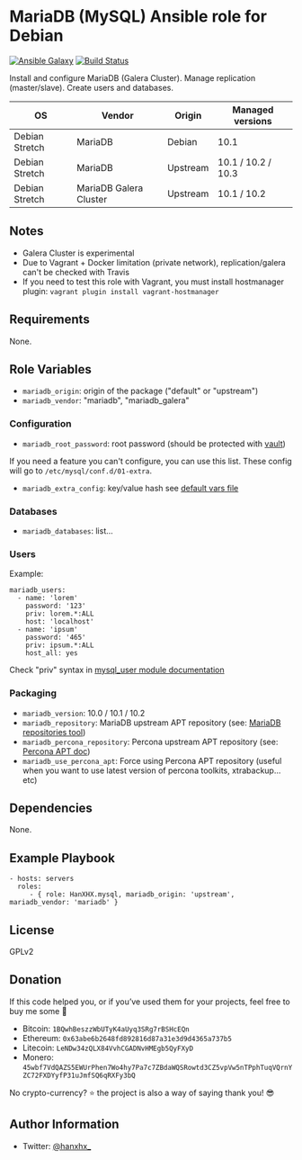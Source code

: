 MariaDB (MySQL) Ansible role for Debian
=======================================

[![Ansible Galaxy](http://img.shields.io/badge/ansible--galaxy-HanXHX.mysql-blue.svg)](https://galaxy.ansible.com/HanXHX/mysql) [![Build Status](https://travis-ci.org/HanXHX/ansible-mysql.svg?branch=master)](https://travis-ci.org/HanXHX/ansible-mysql)

Install and configure MariaDB (Galera Cluster). Manage replication (master/slave). Create users and databases.

| OS              | Vendor                  | Origin    | Managed versions          |
| --------------- | ----------------------- | --------- | ------------------------- |
| Debian Stretch  | MariaDB                 | Debian    | 10.1                      |
| Debian Stretch  | MariaDB                 | Upstream  | 10.1 / 10.2 / 10.3        |
| Debian Stretch  | MariaDB Galera Cluster  | Upstream  | 10.1 / 10.2               |

Notes
-----

* Galera Cluster is experimental
* Due to Vagrant + Docker limitation (private network), replication/galera can't be checked with Travis
* If you need to test this role with Vagrant, you must install hostmanager plugin: `vagrant plugin install vagrant-hostmanager`

Requirements
------------

None.

Role Variables
--------------

- `mariadb_origin`: origin of the package ("default" or "upstream")
- `mariadb_vendor`: "mariadb", "mariadb\_galera"

### Configuration

- `mariadb_root_password`: root password (should be protected with [vault](http://docs.ansible.com/playbooks_vault.html))

If you need a feature you can't configure, you can use this list. These config will go to `/etc/mysql/conf.d/01-extra`.

- `mariadb_extra_config`: key/value hash see [default vars file](defaults/main.yml)

### Databases

- `mariadb_databases`: list...

### Users

Example:

```
mariadb_users:
  - name: 'lorem'
    password: '123'
    priv: lorem.*:ALL
    host: 'localhost'
  - name: 'ipsum'
    password: '465'
    priv: ipsum.*:ALL
    host_all: yes
```

Check "priv" syntax in [mysql\_user module documentation](http://docs.ansible.com/mysql_user_module.html)

### Packaging

- `mariadb_version`: 10.0 / 10.1 / 10.2
- `mariadb_repository`: MariaDB upstream APT repository (see: [MariaDB repositories tool](https://downloads.mariadb.org/mariadb/repositories))
- `mariadb_percona_repository`: Percona upstream APT repository (see: [Percona APT doc](http://www.percona.com/doc/percona-server/5.5/installation/apt_repo.html))
- `mariadb_use_percona_apt`: Force using Percona APT repository (useful when you want to use latest version of percona toolkits, xtrabackup... etc)

Dependencies
------------

None.

Example Playbook
----------------

    - hosts: servers
      roles:
         - { role: HanXHX.mysql, mariadb_origin: 'upstream', mariadb_vendor: 'mariadb' }

License
-------

GPLv2

Donation
--------

If this code helped you, or if you’ve used them for your projects, feel free to buy me some :beers:

- Bitcoin: `1BQwhBeszzWbUTyK4aUyq3SRg7rBSHcEQn`
- Ethereum: `0x63abe6b2648fd892816d87a31e3d9d4365a737b5`
- Litecoin: `LeNDw34zQLX84VvhCGADNvHMEgb5QyFXyD`
- Monero: `45wbf7VdQAZS5EWUrPhen7Wo4hy7Pa7c7ZBdaWQSRowtd3CZ5vpVw5nTPphTuqVQrnYZC72FXDYyfP31uJmfSQ6qRXFy3bQ`

No crypto-currency? :star: the project is also a way of saying thank you! :sunglasses:

Author Information
------------------

- Twitter: [@hanxhx_](https://twitter.com/hanxhx_)

